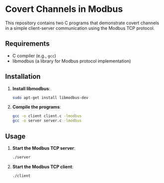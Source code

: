 # Covert Channels in Modbus

This repository contains two C programs that demonstrate covert channels in a simple client-server communication using the Modbus TCP protocol.

## Requirements

- C compiler (e.g., `gcc`)
- libmodbus (a library for Modbus protocol implementation)

## Installation

1. **Install libmodbus**:
    ```sh
    sudo apt-get install libmodbus-dev
    ```

2. **Compile the programs**:
    ```sh
    gcc -o client client.c -lmodbus
    gcc -o server server.c -lmodbus
    ```

## Usage

1. **Start the Modbus TCP server**:
    ```sh
    ./server
    ```

2. **Start the Modbus TCP client**:
    ```sh
    ./client
    ```
